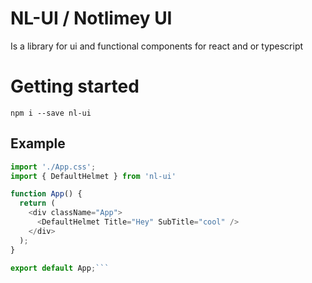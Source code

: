 # NL-UI / Notlimey UI

Is a library for ui and functional components for react and or typescript

# Getting started

`npm i --save nl-ui`

## Example

```javascript
import './App.css';
import { DefaultHelmet } from 'nl-ui'

function App() {
  return (
    <div className="App">
      <DefaultHelmet Title="Hey" SubTitle="cool" />
    </div>
  );
}

export default App;```
